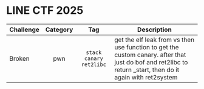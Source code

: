 # LINE CTF 2025	

| Challenge | Category | Tag | Description | 
| --- | :---: | :---: | --- |
| Broken | pwn | `stack` `canary` `ret2libc` | get the elf leak from vs then use function to get the custom canary. after that just do bof and ret2libc to return _start, then do it again with ret2system |